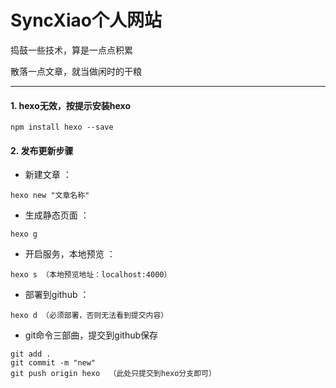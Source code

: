 # SyncXiao个人网站

捣鼓一些技术，算是一点点积累

散落一点文章，就当做闲时的干粮

***
#### 1. hexo无效，按提示安装hexo
```
npm install hexo --save
```

#### 2. 发布更新步骤
- 新建文章 ： 
```
hexo new "文章名称"
```
- 生成静态页面 ：
```
hexo g
```
- 开启服务，本地预览 ： 
```
hexo s （本地预览地址：localhost:4000）
```
- 部署到github ：
```
hexo d （必须部署，否则无法看到提交内容）
```
- git命令三部曲，提交到github保存
```
git add .
git commit -m "new"
git push origin hexo  （此处只提交到hexo分支即可）
```

